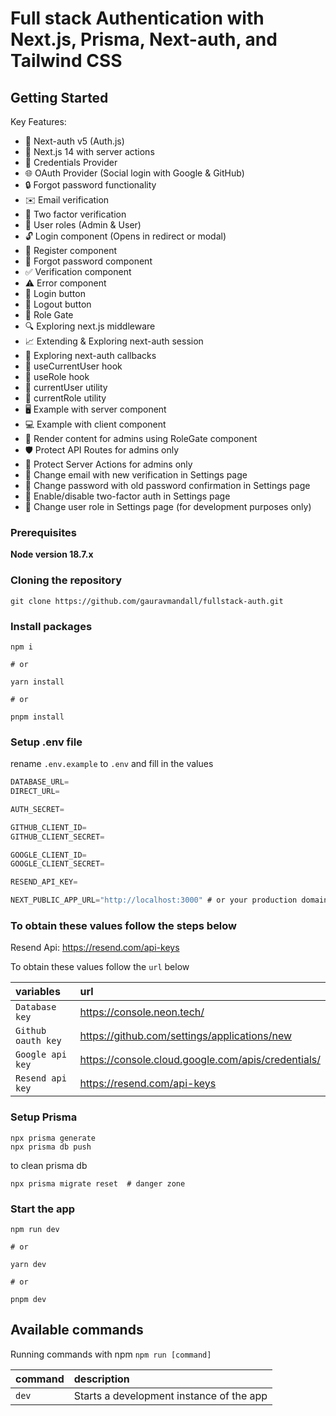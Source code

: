 # Full stack Authentication with Next.js, Prisma, Next-auth, and Tailwind CSS

## Getting Started


Key Features:
- 🔐 Next-auth v5 (Auth.js)
- 🚀 Next.js 14 with server actions
- 🔑 Credentials Provider
- 🌐 OAuth Provider (Social login with Google & GitHub)
- 🔒 Forgot password functionality
- ✉️ Email verification
- 📱 Two factor verification
- 👥 User roles (Admin & User)
- 🔓 Login component (Opens in redirect or modal)
- 📝 Register component
- 🤔 Forgot password component
- ✅ Verification component
- ⚠️ Error component
- 🔘 Login button
- 🚪 Logout button
- 🚧 Role Gate
- 🔍 Exploring next.js middleware
- 📈 Extending & Exploring next-auth session
- 🔄 Exploring next-auth callbacks
- 👤 useCurrentUser hook
- 🛂 useRole hook
- 🧑 currentUser utility
- 👮 currentRole utility
- 🖥️ Example with server component
- 💻 Example with client component
- 👑 Render content for admins using RoleGate component
- 🛡️ Protect API Routes for admins only
- 🔐 Protect Server Actions for admins only
- 📧 Change email with new verification in Settings page
- 🔑 Change password with old password confirmation in Settings page
- 🔔 Enable/disable two-factor auth in Settings page
- 🔄 Change user role in Settings page (for development purposes only)

### Prerequisites

**Node version 18.7.x**

### Cloning the repository

```shell
git clone https://github.com/gauravmandall/fullstack-auth.git
```

### Install packages

```shell
npm i

# or

yarn install

# or

pnpm install
```

### Setup .env file
rename `.env.example` to `.env` and fill in the values


```js
DATABASE_URL=
DIRECT_URL=

AUTH_SECRET=

GITHUB_CLIENT_ID=
GITHUB_CLIENT_SECRET=

GOOGLE_CLIENT_ID=
GOOGLE_CLIENT_SECRET=

RESEND_API_KEY=

NEXT_PUBLIC_APP_URL="http://localhost:3000" # or your production domain
```

### To obtain these values follow the steps below

Resend Api: https://resend.com/api-keys

To obtain these values follow the `url` below

| variables           | url                                                 |
| :--------------     | :------------------------------------------------   |
| `Database key`      | https://console.neon.tech/                          |
| `Github oauth key`  | https://github.com/settings/applications/new        |
| `Google api key`    | https://console.cloud.google.com/apis/credentials/  |
| `Resend api key`    | https://resend.com/api-keys                         |




### Setup Prisma
```shell
npx prisma generate
npx prisma db push
```
to clean prisma db
```shell
npx prisma migrate reset  # danger zone
```

### Start the app

```shell
npm run dev

# or

yarn dev

# or

pnpm dev
```

## Available commands

Running commands with npm `npm run [command]`

| command         | description                              |
| :-------------- | :--------------------------------------- |
| `dev`           | Starts a development instance of the app |